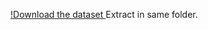 [!Download the dataset ](https://archive.ics.uci.edu/ml/datasets/BitcoinHeistRansomwareAddressDataset)
Extract in same folder.

